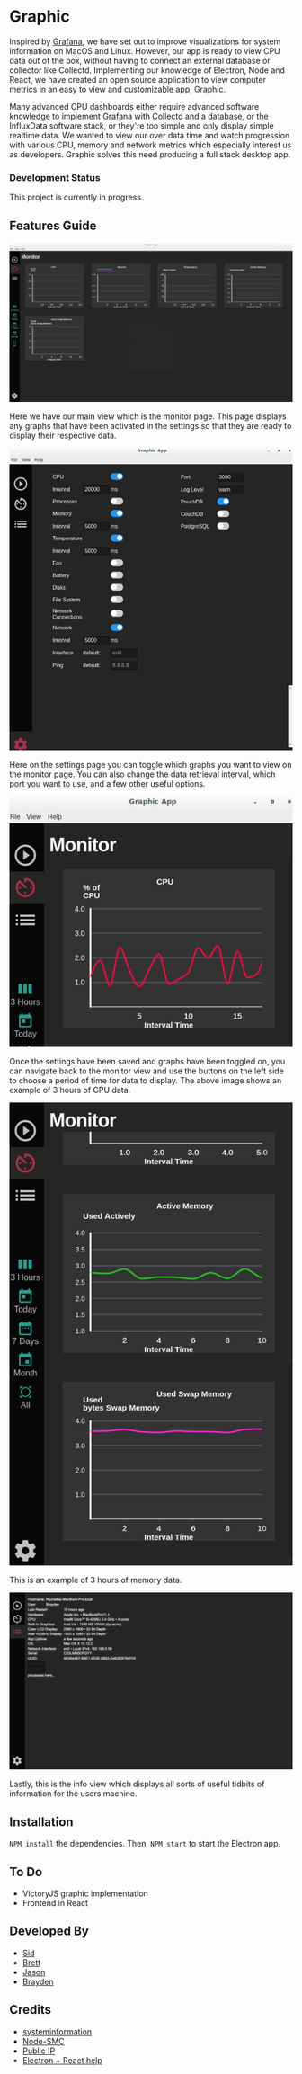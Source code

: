 # Graphic
Inspired by [Grafana](http://play.grafana.org/), we have set out to improve visualizations for system information on MacOS and Linux. However, our app is ready to view CPU data out of the box, without having to connect an external database or collector like Collectd. Implementing our knowledge of Electron, Node and React, we have created an open source application to view computer metrics in an easy to view and customizable app, Graphic.

Many advanced CPU dashboards either require advanced software knowledge to implement Grafana with Collectd and a database, or the InfluxData software stack, or they're too simple and only display simple realtime data. We wanted to view our over data time and watch progression with various CPU, memory and network metrics which especially interest us as developers. Graphic solves this need producing a full stack desktop app.

### Development Status
This project is currently in progress.

## Features Guide

![alt text](./images/MonitorPage.png)

Here we have our main view which is the monitor page. This page displays any graphs that have been activated in the settings so that they are ready to display their respective data.



![alt text](./images/settings_page.png)

Here on the settings page you can toggle which graphs you want to view on the monitor page. You can also change the data retrieval interval, which port you want to use, and a few other useful options.



![alt text](./images/cpu_data.png)

Once the settings have been saved and graphs have been toggled on, you can navigate back to the monitor view and use the buttons on the left side to choose a period of time for data to display. The above image shows an example of 3 hours of CPU data.



![alt text](./images/memory.png)

This is an example of 3 hours of memory data.



![alt text](./images/info.png)

Lastly, this is the info view which displays all sorts of useful tidbits of information for the users machine.

## Installation
`NPM install` the dependencies. Then, `NPM start` to start the Electron app.

## To Do
- VictoryJS graphic implementation
- Frontend in React

## Developed By
- [Sid](https://github.com/matthewsidneyjacobs)
- [Brett](https://github.com/brettinternet)
- [Jason](https://github.com/JasonMarkWomack)
- [Brayden](https://github.com/Kymbolde)

## Credits
- [systeminformation](https://github.com/sebhildebrandt/systeminformation)
- [Node-SMC](https://github.com/mmarcon/node-smc)
- [Public IP](https://github.com/sindresorhus/public-ip)
- [Electron + React help](https://github.com/chentsulin/electron-react-boilerplate)
